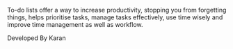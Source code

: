 <p>To-do lists offer a way to increase productivity, stopping you from forgetting things, helps prioritise tasks, manage tasks effectively, use time wisely and improve time management as well as workflow.</p>

<p>Developed By Karan</p>
